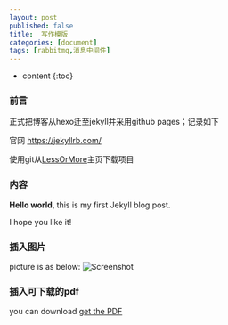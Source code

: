 ```yaml
---
layout: post
published: false
title:  写作模版
categories: [document]
tags: [rabbitmq,消息中间件]
---
```

* content
{:toc}

### 前言
正式把博客从hexo迁至jekyll并采用github pages；记录如下

官网 https://jekyllrb.com/

使用git从[LessOrMore](https://github.com/luoyan35714/LessOrMore.git)主页下载项目

### 内容

**Hello world**, this is my first Jekyll blog post.

I hope you like it!

### 插入图片

picture is as below:
![Screenshot](/styles/images/creenshot.jpg)

### 插入可下载的pdf
you can download [get the PDF](/styles/mydoc.pdf)
